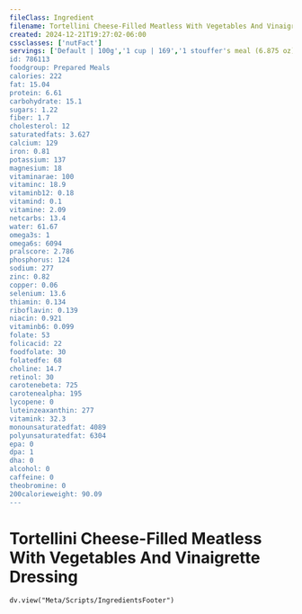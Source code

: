 ```yaml
---
fileClass: Ingredient
filename: Tortellini Cheese-Filled Meatless With Vegetables And Vinaigrette Dressing
created: 2024-12-21T19:27:02-06:00
cssclasses: ['nutFact']
servings: ['Default | 100g','1 cup | 169','1 stouffer's meal (6.875 oz) | 195']
id: 786113
foodgroup: Prepared Meals
calories: 222
fat: 15.04
protein: 6.61
carbohydrate: 15.1
sugars: 1.22
fiber: 1.7
cholesterol: 12
saturatedfats: 3.627
calcium: 129
iron: 0.81
potassium: 137
magnesium: 18
vitaminarae: 100
vitaminc: 18.9
vitaminb12: 0.18
vitamind: 0.1
vitamine: 2.09
netcarbs: 13.4
water: 61.67
omega3s: 1
omega6s: 6094
pralscore: 2.786
phosphorus: 124
sodium: 277
zinc: 0.82
copper: 0.06
selenium: 13.6
thiamin: 0.134
riboflavin: 0.139
niacin: 0.921
vitaminb6: 0.099
folate: 53
folicacid: 22
foodfolate: 30
folatedfe: 68
choline: 14.7
retinol: 30
carotenebeta: 725
carotenealpha: 195
lycopene: 0
luteinzeaxanthin: 277
vitamink: 32.3
monounsaturatedfat: 4089
polyunsaturatedfat: 6304
epa: 0
dpa: 1
dha: 0
alcohol: 0
caffeine: 0
theobromine: 0
200calorieweight: 90.09
---
```


# Tortellini Cheese-Filled Meatless With Vegetables And Vinaigrette Dressing

```dataviewjs
dv.view("Meta/Scripts/IngredientsFooter")
```